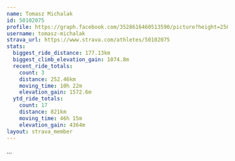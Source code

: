 ```yaml
---
name: Tomasz Michalak
id: 50102075
profile: https://graph.facebook.com/3528616460513590/picture?height=256&width=256
username: tomasz-michalak
strava_url: https://www.strava.com/athletes/50102075
stats:
  biggest_ride_distance: 177.13km
  biggest_climb_elevation_gain: 1074.8m
  recent_ride_totals:
    count: 3
    distance: 252.46km
    moving_time: 10h 22m
    elevation_gain: 1572.6m
  ytd_ride_totals:
    count: 17
    distance: 821km
    moving_time: 46h 15m
    elevation_gain: 4364m
layout: strava_member
--- 
```

...
